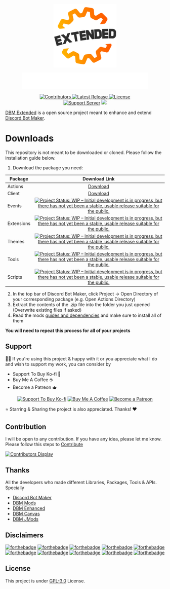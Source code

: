 <a href="https://discord.gg/shiba">
<p align="center">
<picture>
  <source media="(prefers-color-scheme: dark)" srcset="https://raw.githubusercontent.com/DBM-Extended/mods/main/logo/DBMExtended_DarkMode.png" width="300">
  <img alt="Shows an illustrated sun in light color mode and a moon with stars in dark color mode." src="https://raw.githubusercontent.com/DBM-Extended/mods/main/logo/DBMExtended_LightMode.png" width="200">
</picture>
</p></a>
<a href="https://discord.gg/shiba">
<p align="center">
<picture>
  <source media="(prefers-color-scheme: dark)" srcset="https://raw.githubusercontent.com/DBM-Extended/mods/e350fb636fd5b9d1afc548f6f79b2e7f3ab6c87f/logo/DBMExtended_LoopDarkMode.svg" width="400" alt="DBM Extended Loop">
  <img alt="DBM Extended Loop" src="https://raw.githubusercontent.com/DBM-Extended/mods/e350fb636fd5b9d1afc548f6f79b2e7f3ab6c87f/logo/DBMExtended_LoopWhiteMode.svg" width="400">
</picture>
</p></a> 
<p align="center">
  <a title="Contributors" href="https://github.com/DBM-Extended/mods/contributors" target="_blank">
    <img src="https://img.shields.io/github/contributors/DBM-Extended/mods.svg?style=flat-square" alt="Contributors" />
  </a>
  <a title="Release" href="https://github.com/DBM-Extended/mods/releases" target="_blank">
    <img src="https://img.shields.io/github/release/DBM-Extended/mods.svg?style=flat-square" alt="Latest Release" />
  </a>
  <a title="License" href="https://github.com/DBM-Extended/mods/blob/master/LICENSE.md" target="_blank">
    <img src="https://img.shields.io/github/license/DBM-Extended/mods.svg?style=flat-square" alt="License" />
  </a></br>
<a href="https://discord.gg/shiba"><img src="https://img.shields.io/discord/624217127540359188?color=5865F2&label=Discord&logo=discord&logoColor=white&style=for-the-badge" alt="Support Server"></a>
<a href="https://store.steampowered.com/app/682130/Discord_Bot_Maker/">
<img src="https://img.shields.io/badge/steam-%23000000.svg?&style=for-the-badge&logo=steam&logoColor=white&colorB=00adee" /></a>
</p>

[DBM Extended](https://discord.gg/shiba) is a open source project meant to enhance and extend [Discord Bot Maker](https://store.steampowered.com/app/682130/Discord_Bot_Maker/).

# Downloads

This repository is not meant to be downloaded or cloned. Please follow the installation guide below.

1.  Download the package you need:

| Package    |                                                        Download Link                                                         |
| ---------- | :--------------------------------------------------------------------------------------------------------------------------: |
| Actions    |  [Download](https://minhaskamal.github.io/DownGit/#/home?url=https:%2F%2Fgithub.com%2FDBM-Extended%2Fmods%2Ftree%2Fmain%2Factions&fileName=DBMExtended-Actions&rootDirectory=actions)   |
| Client     |   [Download](https://minhaskamal.github.io/DownGit/#/home?url=https:%2F%2Fgithub.com%2FDBM-Extended%2Fmods%2Ftree%2Fmain%2Fclient%2Fbot.js&fileName=DBMExtended-Client)   |
| Events     |   <a href="https://www.repostatus.org/#wip"><img src="https://www.repostatus.org/badges/latest/wip.svg" alt="Project Status: WIP – Initial development is in progress, but there has not yet been a stable, usable release suitable for the public." /></a>   |
| Extensions | <a href="https://www.repostatus.org/#wip"><img src="https://www.repostatus.org/badges/latest/wip.svg" alt="Project Status: WIP – Initial development is in progress, but there has not yet been a stable, usable release suitable for the public." /></a> |
| Themes | <a href="https://www.repostatus.org/#wip"><img src="https://www.repostatus.org/badges/latest/wip.svg" alt="Project Status: WIP – Initial development is in progress, but there has not yet been a stable, usable release suitable for the public." /></a> |
| Tools | <a href="https://www.repostatus.org/#wip"><img src="https://www.repostatus.org/badges/latest/wip.svg" alt="Project Status: WIP – Initial development is in progress, but there has not yet been a stable, usable release suitable for the public." /></a> |
| Scripts | <a href="https://www.repostatus.org/#wip"><img src="https://www.repostatus.org/badges/latest/wip.svg" alt="Project Status: WIP – Initial development is in progress, but there has not yet been a stable, usable release suitable for the public." /></a> |

2.  In the top bar of Discord Bot Maker, click Project → Open Directory of your corresponding package (e.g. Open Actions Directory)
3.  Extract the contents of the .zip file into the folder you just opened (Overwrite existing files if asked)
4.  Read the mods [guides and dependencies](https://github.com/DBM-Extended/mods/blob/main/docs/INSTRUCTIONS.md) and make sure to install all of them

**You will need to repeat this process for all of your projects**

## Support
👍🏻 If you're using this project & happy with it or you appreciate what I do and wish to support my work, you can consider by 
- Support To Buy Ko-fi 🍵
- Buy Me A Coffee ☕️
- Become a Patreon 🫖
<div align='center'>

 [![](https://img.shields.io/badge/Ko_fi-FF5E5B?style=for-the-badge&logo=Ko-fi&logoColor=white "Support To Buy Ko-fi")](https://ko-fi.com/nezukobot)  [![](https://img.shields.io/badge/Buy_Me_A_Coffee-FFDD00?style=for-the-badge&logo=buy-me-a-coffee&logoColor=black "Buy Me A Coffee")](https://buymeacoffee.com/officialnezuko)  [![](https://img.shields.io/badge/Patreon-F96854?style=for-the-badge&logo=Patreon&logoColor=white "Become a Patreon")](https://patreon.com/nezukobot)

</div>
⭐️ Starring & Sharing the project is also appreciated. Thanks! ❤️


## Contribution
I will be open to any contribution. If you have any idea, please let me know. Please follow this steps to [Contribute](https://github.com/DBM-Extended/mods/blob/main/CONTRIBUTING.md)
<p><a href="https://github.com/DBM-Extended/mods/blob/main/CONTRIBUTING.md"><img src="https://badges.pufler.dev/contributors/DBM-Extended/mods?size=50&amp;padding=5&amp;bots=true" alt="Contributors Display"></a></p>

## Thanks
All the developers who made different Libraries, Packages, Tools & APIs. Specially 
- [Discord Bot Maker](https://store.steampowered.com/app/682130/Discord_Bot_Maker/)
- [DBM Mods](https://github.com/dbm-network/mods)
- [DBM Enhanced](https://github.com/AshTheDeveloper/DBM-Enhanced)
- [DBM Canvas](https://github.com/LeonZ2019/dbm-canvas)
- [DBM JMods](https://github.com/ContentJeka/JMODS)

## Disclaimers
<p>
<a href="https://discord.gg/shiba"><img src="https://forthebadge.com/images/badges/compatibility-club-penguin.svg" alt="forthebadge" height="28px"></a>
<a href="https://discord.gg/shiba"><img src="https://forthebadge.com/images/badges/built-with-love.svg" alt="forthebadge" height="28px"></a>
<a href="https://discord.gg/shiba"><img src="https://forthebadge.com/images/badges/as-seen-on-tv.svg" alt="forthebadge" height="28px"></a>
<a href="https://discord.gg/shiba"><img src="https://forthebadge.com/images/badges/does-not-contain-msg.svg" alt="forthebadge" height="28px"></a>
<a href="https://discord.gg/shiba"><img src="https://forthebadge.com/images/badges/made-with-crayons.svg" alt="forthebadge" height="28px"></a>
<a href="https://discord.gg/shiba"><img src="https://forthebadge.com/images/badges/60-percent-of-the-time-works-every-time.svg" alt="forthebadge" height="28px"></a>
<a href="https://discord.gg/shiba"><img src="https://forthebadge.com/images/badges/powered-by-coders-sweat.svg" alt="forthebadge" height="28px"></a>
<a href="https://discord.gg/shiba"><img src="https://forthebadge.com/images/badges/works-on-my-machine.svg" alt="forthebadge" height="28px"></a>
<a href="https://discord.gg/shiba"><img src="https://forthebadge.com/images/badges/0-percent-optimized.svg" alt="forthebadge" height="28px"></a>
<a href="https://discord.gg/shiba"><img src="https://forthebadge.com/images/badges/it-works-why.svg" alt="forthebadge" height="28px"></a>
</p>

## License
This project is under [GPL-3.0](https://github.com/DBM-Extended/mods/blob/main/LICENSE) License.

